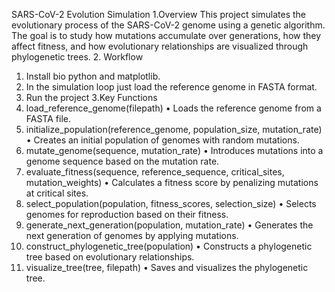 SARS-CoV-2 Evolution Simulation
1.Overview
This project simulates the evolutionary process of the SARS-CoV-2 genome using a genetic algorithm. The goal is to study how mutations accumulate over generations, how they affect fitness, and how evolutionary relationships are visualized through phylogenetic trees.
2. Workflow
1.	Install bio python and matplotlib.
2.	In the simulation loop just load the reference genome in FASTA format.
3.	Run the project 
3.Key Functions
1. load_reference_genome(filepath)
•	Loads the reference genome from a FASTA file.
2. initialize_population(reference_genome, population_size, mutation_rate)
•	Creates an initial population of genomes with random mutations.
3. mutate_genome(sequence, mutation_rate)
•	Introduces mutations into a genome sequence based on the mutation rate.
4. evaluate_fitness(sequence, reference_sequence, critical_sites, mutation_weights)
•	Calculates a fitness score by penalizing mutations at critical sites.
5. select_population(population, fitness_scores, selection_size)
•	Selects genomes for reproduction based on their fitness.
6. generate_next_generation(population, mutation_rate)
•	Generates the next generation of genomes by applying mutations.
7. construct_phylogenetic_tree(population)
•	Constructs a phylogenetic tree based on evolutionary relationships.
8. visualize_tree(tree, filepath)
•	Saves and visualizes the phylogenetic tree.

 

